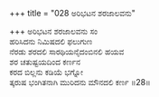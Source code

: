 +++
title = "028 ಅರಿಭಟನ ಶರಜಾಲವನು"

+++
ಅರಿಭಟನ ಶರಜಾಲವನು ಸಂ  
ಹರಿಸಿದನು ನಿಮಿಷದಲಿ ಫಲುಗುಣ  
ನೆರಡು ಶರದಲಿ ಸಾರಥಿಯನೈದಂಬಿನಲಿ ಹಯವ  
ಶರ ಚತುಷ್ಟಯದಿಂದ ಕರ್ಣನ  
ಕರದ ಬಿಲ್ಲನು ಕಡಿಯೆ ಭಗ್ನೋ  
ತ್ಕರುಷ ಭಂಗಿತನಾಗಿ ಮುರಿದನು ಮೌನದಲಿ ಕರ್ಣ     ॥28॥